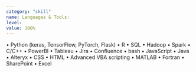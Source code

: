 ```yaml
---
category: "skill"
name: Languages & Tools:
level:  
value: 100%
---
```


• Python (keras, TensorFlow, PyTorch, Flask)
• R
• SQL
• Hadoop
• Spark
• C/C++
• PowerBI
• Tableau
• Jira
• Confluence
• bash
• JavaScript
• Java
• Alteryx
• CSS
• HTML
• Advanced VBA scripting
• MATLAB
• Fortran
• SharePoint
• Excel
